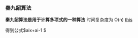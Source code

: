 ### 秦九韶算法

**秦九韶算法是用于计算多项式的一种算法**
时间复杂度为 O(n)
[this](https://blog.csdn.net/butterfly5211314/article/details/86672759)

得到公式$aix+ai-1 $
